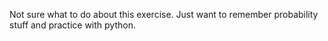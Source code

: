 Not sure what to do about this exercise.
Just want to remember probability stuff and practice with python.
